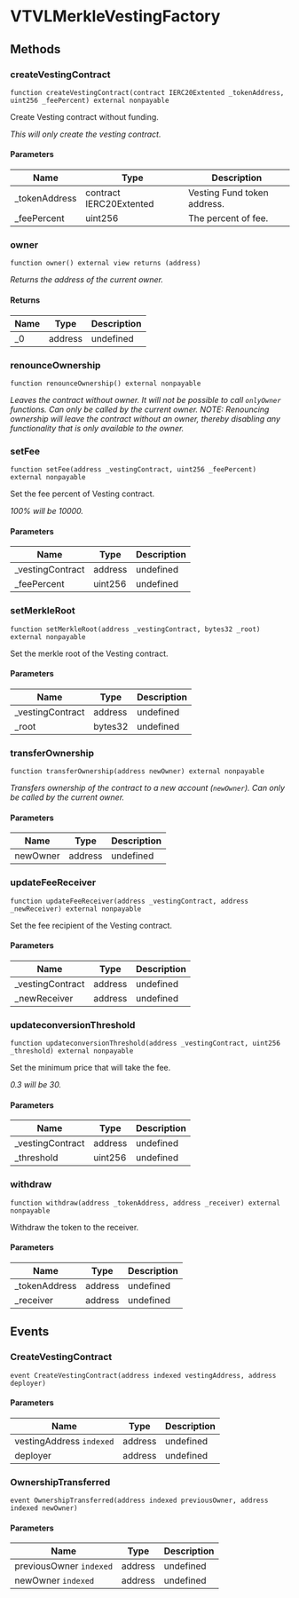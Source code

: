 # VTVLMerkleVestingFactory









## Methods

### createVestingContract

```solidity
function createVestingContract(contract IERC20Extented _tokenAddress, uint256 _feePercent) external nonpayable
```

Create Vesting contract without funding.

*This will only create the vesting contract.*

#### Parameters

| Name | Type | Description |
|---|---|---|
| _tokenAddress | contract IERC20Extented | Vesting Fund token address. |
| _feePercent | uint256 | The percent of fee. |

### owner

```solidity
function owner() external view returns (address)
```



*Returns the address of the current owner.*


#### Returns

| Name | Type | Description |
|---|---|---|
| _0 | address | undefined |

### renounceOwnership

```solidity
function renounceOwnership() external nonpayable
```



*Leaves the contract without owner. It will not be possible to call `onlyOwner` functions. Can only be called by the current owner. NOTE: Renouncing ownership will leave the contract without an owner, thereby disabling any functionality that is only available to the owner.*


### setFee

```solidity
function setFee(address _vestingContract, uint256 _feePercent) external nonpayable
```

Set the fee percent of Vesting contract.

*100% will be 10000.*

#### Parameters

| Name | Type | Description |
|---|---|---|
| _vestingContract | address | undefined |
| _feePercent | uint256 | undefined |

### setMerkleRoot

```solidity
function setMerkleRoot(address _vestingContract, bytes32 _root) external nonpayable
```

Set the merkle root of the Vesting contract.



#### Parameters

| Name | Type | Description |
|---|---|---|
| _vestingContract | address | undefined |
| _root | bytes32 | undefined |

### transferOwnership

```solidity
function transferOwnership(address newOwner) external nonpayable
```



*Transfers ownership of the contract to a new account (`newOwner`). Can only be called by the current owner.*

#### Parameters

| Name | Type | Description |
|---|---|---|
| newOwner | address | undefined |

### updateFeeReceiver

```solidity
function updateFeeReceiver(address _vestingContract, address _newReceiver) external nonpayable
```

Set the fee recipient of the Vesting contract.



#### Parameters

| Name | Type | Description |
|---|---|---|
| _vestingContract | address | undefined |
| _newReceiver | address | undefined |

### updateconversionThreshold

```solidity
function updateconversionThreshold(address _vestingContract, uint256 _threshold) external nonpayable
```

Set the minimum price that will take the fee.

*0.3 will be 30.*

#### Parameters

| Name | Type | Description |
|---|---|---|
| _vestingContract | address | undefined |
| _threshold | uint256 | undefined |

### withdraw

```solidity
function withdraw(address _tokenAddress, address _receiver) external nonpayable
```

Withdraw the token to the receiver.



#### Parameters

| Name | Type | Description |
|---|---|---|
| _tokenAddress | address | undefined |
| _receiver | address | undefined |



## Events

### CreateVestingContract

```solidity
event CreateVestingContract(address indexed vestingAddress, address deployer)
```





#### Parameters

| Name | Type | Description |
|---|---|---|
| vestingAddress `indexed` | address | undefined |
| deployer  | address | undefined |

### OwnershipTransferred

```solidity
event OwnershipTransferred(address indexed previousOwner, address indexed newOwner)
```





#### Parameters

| Name | Type | Description |
|---|---|---|
| previousOwner `indexed` | address | undefined |
| newOwner `indexed` | address | undefined |



